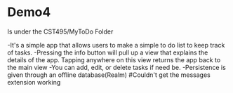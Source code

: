 # Demo4
Is under the CST495/MyToDo Folder

-It's a simple app that allows users to make a simple to do list to keep track of tasks.
-Pressing the info button will pull up a view that explains the details of the app. Tapping anywhere on this view returns the app back to the main view
-You can add, edit, or delete tasks if need be.
-Persistence is given through an offline database(Realm)
#Couldn't get the messages extension working
